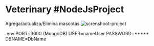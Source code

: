 # Veterinary #NodeJsProject
Agrega/actualiza/Elimina mascotas
![screnshoot-project](https://github.com/BillyVector117/Veterinary/blob/main/veterinaria.png)


.env
PORT=3000 
(MongoDB)
USER=nameUser
PASSWORD=*****
DBNAME=DbName
